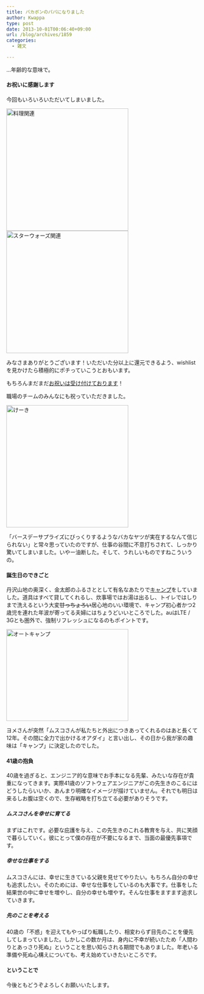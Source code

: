 ```yaml
---
title: バカボンのパパになりました
author: Kwappa
type: post
date: 2013-10-01T00:06:40+09:00
url: /blog/archives/1859
categories:
  - 雑文

---
```

…年齢的な意味で。

#### お祝いに感謝します

今回もいろいろいただいてしまいました。

<img src="/blog/images/2013/09/IMG_8013.jpg" alt="料理関連" width="320" height="320" class="aligncenter size-medium wp-image-1860" />
  
<img src="/blog/images/2013/09/IMG_8014.jpg" alt="スターウォーズ関連" width="320" height="320" class="aligncenter size-medium wp-image-1861" />

みなさまありがとうございます！いただいた分以上に還元できるよう、wishlistを見かけたら積極的にポチっていこうとおもいます。

もちろんまだまだ<a href="http://www.amazon.co.jp/registry/wishlist/1MN09IEDQAD75" target="_blank" rel="noopener noreferrer">お祝いは受け付けております</a>！

職場のチームのみんなにも祝っていただきました。

<img src="/blog/images/2013/09/IMG_8025.jpg" alt="けーき" width="320" height="320" class="aligncenter size-medium wp-image-1862" />

「バースデーサプライズにびっくりするようなバカなヤツが実在するなんて信じられない」と常々思っていたのですが、仕事の谷間に不意打ちされて、しっかり驚いてしまいました。いやー油断した。そして、うれしいものですねこういうの。

<!--more-->

#### 誕生日のできごと

丹沢山地の奥深く、金太郎のふるさととして有名なあたりで<a href="http://www.bowerhouse-japan.com/" target="_blank" rel="noopener noreferrer">キャンプ</a>をしていました。道具はすべて貸してくれるし、炊事場ではお湯は出るし、トイレではしりまで洗えるという大変<del>甘っちょろい</del>居心地のいい環境で、キャンプ初心者かつ2歳児を連れた年波が寄ってる夫婦にはちょうどいいところでした。auはLTE / 3Gとも圏外で、強制リフレッシュになるのもポイントです。

<img src="/blog/images/2013/09/IMG_8033.jpg" alt="オートキャンプ" width="320" height="240" class="aligncenter size-medium wp-image-1863" />

ヨメさんが突然「ムスコさんが私たちと外出につきあってくれるのはあと長くて12年。その間に全力で出かけるオアダイ」と言い出し、その日から我が家の趣味は「キャンプ」に決定したのでした。

#### 41歳の抱負

40歳を過ぎると、エンジニア的な意味でお手本になる先輩、みたいな存在が貴重になってきます。実際41歳のソフトウェアエンジニアがこの先生きのこるにはどうしたらいいか、あんまり明確なイメージが描けていません。それでも明日は来るしお腹は空くので、生存戦略を打ち立てる必要がありそうです。

##### ムスコさんを幸せに育てる

まずはこれです。必要な庇護を与え、この先生きのこれる教育を与え、共に笑顔で暮らしていく。彼にとって僕の存在が不要になるまで、当面の最優先事項です。

##### 幸せな仕事をする

ムスコさんには、幸せに生きている父親を見せてやりたい。もちろん自分の幸せも追求したい。そのためには、幸せな仕事をしているのも大事です。仕事をした結果世の中に幸せを増やし、自分の幸せも増やす。そんな仕事をますます追求していきます。

##### 先のことを考える

40歳の「不惑」を迎えてもやっぱり転職したり、相変わらず目先のことを優先してしまっていました。しかしこの数か月は、身内に不幸が続いたため「人間わりとあっさり死ぬ」ということを思い知らされる期間でもありました。年老いる準備や死ぬ心構えについても、考え始めていきたいところです。

#### ということで

今後ともどうぞよろしくお願いいたします。
